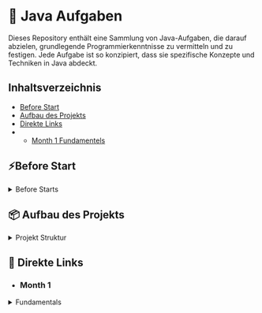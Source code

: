 # 🚀 Java Aufgaben

Dieses Repository enthält eine Sammlung von Java-Aufgaben, die darauf abzielen, grundlegende Programmierkenntnisse zu
vermitteln und zu festigen. Jede Aufgabe ist so konzipiert, dass sie spezifische Konzepte und Techniken in Java abdeckt.

## Inhaltsverzeichnis

- [Before Start](#Before-Start)
- [Aufbau des Projekts](#-Aufbau-des-Projekts)
- [Direkte Links](#-direkte-links)
-
    - [Month 1 Fundamentels](#month-1)

## ⚡Before Start

<details>
  <summary>Before Starts </summary>

* Prüfe ob Maven auf deinem Rechner installiert ist
* Wenn folgender Command kein Fehler wirft ist Maven vorhanden

```shell
mvn -v
```

* Wenn Maven vorhanden ist

```shell
mvn clean install -DskipTests
```

### Wenn Maven nicht vorhanden ist folgendes laufen lassen je nach Betriebssystem

* Batch for Windows

```shell
.\mvnw.cmd clean install -DskipTests
```

* Batch for Linux / Mac

```shell
./mvnw clean install -DskipTests
```

</details>

## 📦 Aufbau des Projekts

<details>
    <summary>Projekt Struktur</summary>
Das Projekt ist in 2 Glieder unterteilt

* [Aufgaben](Aufgaben)
* [Lösungen](Loesungen)

In den Modulen "Aufgaben" und "Lösungen" sind dieselben Aufgaben und Tests nur das die Aufgaben im Module "Aufgaben"
unbearbeitet sind

Man bearbeite die Aufgaben und kann dann seinen Lösungsansatz mit den zugehörigen Tests Überprüfen

Man sollte auch beachten das ca ab Tag 12 die Aufgabenstellungen etwas Lascher werden damit man anfängt selber
mitzudenken und die Fehlermeldungen zu lesen

(oder in der Lösung spicken, falls man nicht weiter kommt :D)
</details>

## 📝 Direkte Links

- ### Month 1

<details>
  <summary>Fundamentals</summary>

| Skript                                                                                                               | Aufgaben                                                                                                                         | Test                                                                                                                           | Lösung                                                                                                                        |
|----------------------------------------------------------------------------------------------------------------------|----------------------------------------------------------------------------------------------------------------------------------|--------------------------------------------------------------------------------------------------------------------------------|-------------------------------------------------------------------------------------------------------------------------------|
| [Lineare Programme Skript](Aufgaben/src/main/java/de/month_1/fundamentals/day_1/lineareProgramme/Skript.Day_1.md)    | [Lineare Progamme](Aufgaben/src/main/java/de/month_1/fundamentals/day_1/lineareProgramme/LineareProgramme.java)                  | [Lineare Programme Test](Aufgaben/src/test/java/de/month_1/fundamentals/day_1/lineareProgramme/LineareProgrammeTest.java)      | [Lineare Aufgaben Lösung](Loesungen/src/main/java/de/month_1/fundamentals/day_1/lineareProgramme/LineareProgramme.java)       |
| [Eigene Methoden Skript](Aufgaben/src/main/java/de/month_1/fundamentals/day_2/EigeneMethoden/Skript.Day_2.md)        | [Eigene Methoden](Aufgaben/src/main/java/de/month_1/fundamentals/day_2/eigeneMethoden/EigeneMethoden.java)                       | [Eigene Methoden Test](Aufgaben/src/test/java/de/month_1/fundamentals/day_2/eigeneMethoden/EigeneMethodenTest.java)            | [Eigene Methoden Lösung](Loesungen/src/main/java/de/month_1/fundamentals/day_2/eigeneMethoden/EigeneMethoden.java)            |
| [Siehe Skript 1](Aufgaben/src/main/java/de/month_1/fundamentals/day_1/lineareProgramme/Skript.Day_1.md)              | [Typkonversion](Aufgaben/src/main/java/de/month_1/fundamentals/day_3/typkonversionen/Typkonversion.java)                         | [Typkonversion Test](Aufgaben/src/test/java/de/month_1/fundamentals/day_3/typkonversionen/TypkonversionTest.java)              | [Typkonversion Lösung](Loesungen/src/main/java/de/month_1/fundamentals/day_3/typkonversionen/Typkonversion.java)              |
| [Siehe Math Library](https://docs.oracle.com/en/java/javase/21/docs/api/java.base/java/lang/Math.html)               | [Mathlib](Aufgaben/src/main/java/de/month_1/fundamentals/day_4/mathlib/Mathlib.java)                                             | [Mathlib Test](Aufgaben/src/test/java/de/month_1/fundamentals/day_4/mathlib/MathlibTest.java)                                  | [Mathlib Lösung](Loesungen/src/main/java/de/month_1/fundamentals/day_4/mathlib/Mathlib.java)                                  |
| [Kontrollstrukturen Skript](Aufgaben/src/main/java/de/month_1/fundamentals/day_5/kontrollstrukturen/Skript.Day_5.md) | [Kontrollstrukturen](Aufgaben/src/main/java/de/month_1/fundamentals/day_5/kontrollstrukturen/KontrollStrukturen.java)            | [Kontrollstrukturen Test](Aufgaben/src/test/java/de/month_1/fundamentals/day_5/kontrollstrukturen/KontrollStrukturenTest.java) | [Kontrollstrukturen Lösung](Loesungen/src/main/java/de/month_1/fundamentals/day_5/kontrollstrukturen/KontrollStrukturen.java) |
| [Klassen Skript](Aufgaben/src/main/java/de/month_1/fundamentals/day_6/klassen/Skript.Day_6.md)                       | [Person](Aufgaben/src/main/java/de/month_1/fundamentals/day_6/klassen/Person.java)                                               | [Person Test](Aufgaben/src/test/java/de/month_1/fundamentals/day_6/klassen/PersonTest.java)                                    | [Person Lösung](Loesungen/src/main/java/de/month_1/fundamentals/day_6/klassen/Person.java)                                    |
|                                                                                                                      | [Arrays](Aufgaben/src/main/java/de/month_1/fundamentals/day_7/arrays/ArrayAufgaben.java)                                         | [Arrays Test](Aufgaben/src/test/java/de/month_1/fundamentals/day_7/arrays/ArrayAufgabenTest.java)                              | [Arrays Lösung](Loesungen/src/main/java/de/month_1/fundamentals/day_7/arrays/ArrayAufgaben.java)                              |
| [List Skript](Aufgaben/src/main/java/de/month_1/fundamentals/day_8/listaufgaben/Skript.Day_8.md)                     | [List](Aufgaben/src/main/java/de/month_1/fundamentals/day_8/listaufgaben/ListAufgaben.java)                                      | [List Test](Aufgaben/src/test/java/de/month_1/fundamentals/day_8/listaufgaben/ListAufgabenTest.java)                           | [List Lösung](Loesungen/src/main/java/de/month_1/fundamentals/day_8/listaufgaben/ListAufgaben.java)                           |
|                                                                                                                      | [Taschenrechner](Aufgaben/src/main/java/de/month_1/fundamentals/day_9/EinfacherTaschenrechner/Taschenrechner.java)               | [Taschenrechner Test](Aufgaben/src/test/java/de/month_1/fundamentals/day_9/EinfacherTaschenrechner/TaschenrechnerTest.java)    | [Taschenrechner Lösung](Loesungen/src/main/java/de/month_1/fundamentals/day_9/EinfacherTaschenrechner/Taschenrechner.java)    |
|                                                                                                                      | [Modulo](Aufgaben/src/main/java/de/month_1/fundamentals/day_10/modulo/ModMath.java)                                              | [Modulo Test](Aufgaben/src/test/java/de/month_1/fundamentals/day_10/modulo/ModMathTest.java)                                   | [Modulo Lösung](Loesungen/src/main/java/de/month_1/fundamentals/day_10/modulo/ModMath.java)                                   |
|                                                                                                                      | [Point](Aufgaben/src/main/java/de/month_1/fundamentals/day_11/point/Point.java)                                                  | [Point Test](Aufgaben/src/test/java/de/month_1/fundamentals/day_11/point/PointTest.java)                                       | [Point Lösung](Loesungen/src/main/java/de/month_1/fundamentals/day_11/point/Point.java)                                       |
| [Eigene Exception Skript](Aufgaben/src/main/java/de/month_1/fundamentals/day_12/fehlerbehandlung/Skript.Day_12.md)   | [EigeneException](Aufgaben/src/main/java/de/month_1/fundamentals/day_12/fehlerbehandlung/EigeneException.java)                   | [EigeneException Test](Aufgaben/src/test/java/de/month_1/fundamentals/day_12/fehlerbehandlung/EigeneExceptionTest.java)        | [EigeneException Lösung](Loesungen/src/main/java/de/month_1/fundamentals/day_12/fehlerbehandlung/EigeneException.java)        |
|                                                                                                                      | [Library](Aufgaben/src/main/java/de/month_1/fundamentals/day_13/librarys/LibraryTasks.java)                                      | [Library Test](Aufgaben/src/test/java/de/month_1/fundamentals/day_13/librarys/LibraryTasksTest.java)                           | [Library Lösung](Loesungen/src/main/java/de/month_1/fundamentals/day_13/librarys/LibraryTasks.java)                           |
|                                                                                                                      | [Interface Aufgabestellung](Aufgaben/src/main/java/de/month_1/fundamentals/day_14/interfaces/ReadMe.md)                          | [Interface Test](Aufgaben/src/test/java/de/month_1/fundamentals/day_14/interfaces/AllTestsOfDay_14.java)                       | [Interface Lösungsblatt](Loesungen/src/main/java/de/month_1/fundamentals/day_14/interfaces/LösungsBlattDay_14.md)             |
|                                                                                                                      | [Vererbung Aufgabestellung](Aufgaben/src/main/java/de/month_1/fundamentals/day_15/vererbung/Aufgabenstellung.md)                 | [Vererbung Test](Aufgaben/src/test/java/de/month_1/fundamentals/day_15/vererbung/AllTestsOfDay_15.java)                        | [Vererbung Lösunsblatt](Loesungen/src/main/java/de/month_1/fundamentals/day_15/vererbung/LösungsBlattDay_15.md)               |
|                                                                                                                      | [Static](Aufgaben/src/main/java/de/month_1/fundamentals/day_16/staticDemo/StaticDemo.java)                                       | [Static Test](Aufgaben/src/test/java/de/month_1/fundamentals/day_16/staticDemo/StaticDemoTest.java)                            | [Static Lösung](Loesungen/src/main/java/de/month_1/fundamentals/day_16/staticDemo/StaticDemo.java)                            |
|                                                                                                                      | [This Super Aufgabenstellung](Aufgaben/src/main/java/de/month_1/fundamentals/day_17/thissuper/Aufgabenstellung.md)               | [This Super Test](Aufgaben/src/test/java/de/month_1/fundamentals/day_17/thissuper/AllTestsOfDay_17.java)                       | [This Super Lösungsblatt](Loesungen/src/main/java/de/month_1/fundamentals/day_17/thissuper/LösungsBlattDay_17.md)             |
|                                                                                                                      | [Abstrakte Klassen Aufgabenstellung](Aufgaben/src/main/java/de/month_1/fundamentals/day_18/abstrakteKlassen/Aufgabenstellung.md) | [Abstrakte Klassen Test](Aufgaben/src/test/java/de/month_1/fundamentals/day_18/abstrakteKlassen/LebewesenTest.java)            | [Abstrakte Klassen Lösungen](Loesungen/src/main/java/de/month_1/fundamentals/day_18/abstrakteKlassen/Lebewesen.java)          |

</details>


